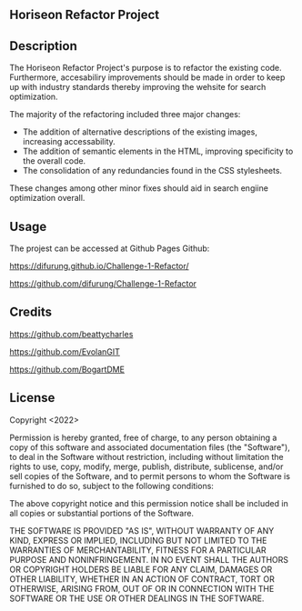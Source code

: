## Horiseon Refactor Project

## Description

The Horiseon Refactor Project's purpose is to refactor the existing code. Furthermore, accesabiliry improvements should be made in order to keep up with industry standards thereby improving the wehsite for search optimization.

The majority of the refactoring included three major changes: 
- The addition of alternative descriptions of the existing images, increasing accessability.
- The addition of semantic elements in the HTML, improving specificity to the overall code.
- The consolidation of any redundancies found in the CSS stylesheets. 

These changes among other minor fixes should aid in search engiine optimization overall. 


## Usage

The projest can be accessed at Github Pages Github:

https://difurung.github.io/Challenge-1-Refactor/

https://github.com/difurung/Challenge-1-Refactor



## Credits

https://github.com/beattycharles

https://github.com/EvolanGIT

https://github.com/BogartDME

## License

Copyright <2022> <Denart Ifurung>

Permission is hereby granted, free of charge, to any person obtaining a copy of this software and associated documentation files (the "Software"), to deal in the Software without restriction, including without limitation the rights to use, copy, modify, merge, publish, distribute, sublicense, and/or sell copies of the Software, and to permit persons to whom the Software is furnished to do so, subject to the following conditions:

The above copyright notice and this permission notice shall be included in all copies or substantial portions of the Software.

THE SOFTWARE IS PROVIDED "AS IS", WITHOUT WARRANTY OF ANY KIND, EXPRESS OR IMPLIED, INCLUDING BUT NOT LIMITED TO THE WARRANTIES OF MERCHANTABILITY, FITNESS FOR A PARTICULAR PURPOSE AND NONINFRINGEMENT. IN NO EVENT SHALL THE AUTHORS OR COPYRIGHT HOLDERS BE LIABLE FOR ANY CLAIM, DAMAGES OR OTHER LIABILITY, WHETHER IN AN ACTION OF CONTRACT, TORT OR OTHERWISE, ARISING FROM, OUT OF OR IN CONNECTION WITH THE SOFTWARE OR THE USE OR OTHER DEALINGS IN THE SOFTWARE.